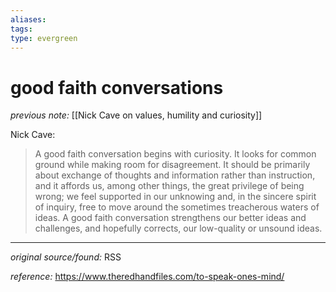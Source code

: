 ```yaml
---
aliases: 
tags: 
type: evergreen
---
```


# good faith conversations

_previous note:_ [[Nick Cave on values, humility and curiosity]]

Nick Cave: 

> A good faith conversation begins with curiosity. It looks for common ground while making room for disagreement. It should be primarily about exchange of thoughts and information rather than instruction, and it affords us, among other things, the great privilege of being wrong; we feel supported in our unknowing and, in the sincere spirit of inquiry, free to move around the sometimes treacherous waters of ideas. A good faith conversation strengthens our better ideas and challenges, and hopefully corrects, our low-quality or unsound ideas.

---

_original source/found:_ RSS

_reference:_ <https://www.theredhandfiles.com/to-speak-ones-mind/>



